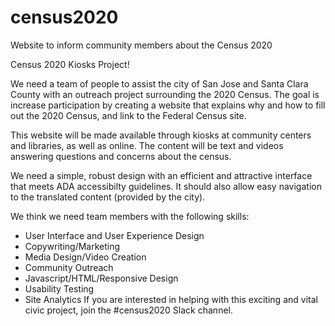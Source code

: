 # census2020
Website to inform community members about the Census 2020


Census 2020 Kiosks Project!

We need a team of people to assist the city of San Jose and Santa Clara County with an outreach project surrounding the 2020 Census. The goal is increase participation by creating a website that explains why and how to fill out the 2020 Census, and link to the Federal Census site.

This website will be made available through kiosks at community centers and libraries, as well as online. The content will be text and videos answering questions and concerns about the census.

We need a simple, robust design with an efficient and attractive interface that meets ADA accessibilty guidelines. It should also allow easy navigation to the translated content (provided by the city).

We think we need team members with the following skills:
- User Interface and User Experience Design
- Copywriting/Marketing
- Media Design/Video Creation
- Community Outreach
- Javascript/HTML/Responsive Design
- Usability Testing
- Site Analytics
If you are interested in helping with this exciting and vital civic project, join the #census2020 Slack channel.